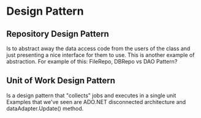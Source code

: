 # Design Pattern

## Repository Design Pattern 
Is to abstract away the data access code from the users of the class and just presenting a nice interface for them to use.
This is another example of abstraction.
For example of this: FileRepo, DBRepo
vs DAO Pattern?

## Unit of Work Design Pattern
Is a design pattern that "collects" jobs and executes in a single unit
Examples that we've seen are ADO.NET disconnected architecture and dataAdapter.Update() method.
